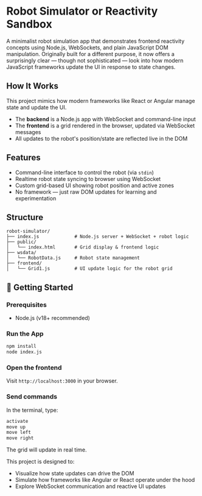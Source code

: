 # Robot Simulator or Reactivity Sandbox

A minimalist robot simulation app that demonstrates frontend reactivity concepts using Node.js, WebSockets, and plain JavaScript DOM manipulation. Originally built for a different purpose, it now offers a surprisingly clear — though not sophisticated — look into how modern JavaScript frameworks update the UI in response to state changes. 

## How It Works

This project mimics how modern frameworks like React or Angular manage state and update the UI.

- The **backend** is a Node.js app with WebSocket and command-line input
- The **frontend** is a grid rendered in the browser, updated via WebSocket messages
- All updates to the robot's position/state are reflected live in the DOM

## Features

- Command-line interface to control the robot (via `stdin`)
- Realtime robot state syncing to browser using WebSocket
- Custom grid-based UI showing robot position and active zones
- No framework — just raw DOM updates for learning and experimentation

## Structure

```
robot-simulator/
├── index.js             # Node.js server + WebSocket + robot logic
├── public/
│   └── index.html       # Grid display & frontend logic
├── wsdata/
│   └── RobotData.js     # Robot state management
├── frontend/
│   └── Grid1.js         # UI update logic for the robot grid
```

## 🚀 Getting Started

### Prerequisites

- Node.js (v18+ recommended)

### Run the App

```bash
npm install
node index.js
```

### Open the frontend

Visit `http://localhost:3000` in your browser.

### Send commands

In the terminal, type:

```bash
activate
move up
move left
move right
```

The grid will update in real time.

This project is designed to:
- Visualize how state updates can drive the DOM
- Simulate how frameworks like Angular or React operate under the hood
- Explore WebSocket communication and reactive UI updates

